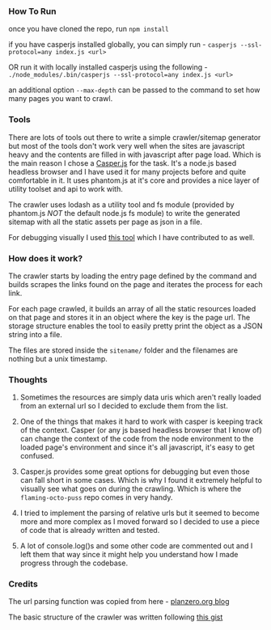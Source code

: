 ### How To Run

once you have cloned the repo, run `npm install`

if you have casperjs installed globally, you can simply run -
`casperjs --ssl-protocol=any index.js <url>`

OR run it with locally installed casperjs using the following - 
`./node_modules/.bin/casperjs --ssl-protocol=any index.js <url>`

an additional option `--max-depth` can be passed to the command to set how many pages you want to crawl.

### Tools
There are lots of tools out there to write a simple crawler/sitemap generator but most of the tools don't work very well when the sites are javascript heavy and the contents are filled in with javascript after page load. Which is the main reason I chose a [Casper.js](http://casperjs.org) for the task. It's a node.js based headless browser and I have used it for many projects before and quite comfortable in it. It uses phantom.js at it's core and provides a nice layer of utility toolset and api to work with.

The crawler uses lodash as a utility tool and fs module (provided by phantom.js *NOT* the default node.js fs module) to write the generated sitemap with all the static assets per page as json in a file.

For debugging visually I used [this tool](https://github.com/maciejjankowski/flaming-octo-puss) which I have contributed to as well.

### How does it work?
The crawler starts by loading the entry page defined by the command and builds scrapes the links found on the page and iterates the process for each link.

For each page crawled, it builds an array of all the static resources loaded on that page and stores it in an object where the key is the page url. The storage structure enables the tool to easily pretty print the object as a JSON string into a file.

The files are stored inside the `sitename/` folder and the filenames are nothing but a unix timestamp.

### Thoughts
1. Sometimes the resources are simply data uris which aren't really loaded from an external url so I decided to exclude them from the list.

2. One of the things that makes it hard to work with casper is keeping track of the context. Casper (or any js based headless browser that I know of) can change the context of the code from the node environment to the loaded page's environment and since it's all javascript, it's easy to get confused.

3. Casper.js provides some great options for debugging but even those can fall short in some cases. Which is why I found it extremely helpful to visually see what goes on during the crawling. Which is where the `flaming-octo-puss` repo comes in very handy.

4. I tried to implement the parsing of relative urls but it seemed to become more and more complex as I moved forward so I decided to use a piece of code that is already written and tested.

5. A lot of console.log()s and some other code are commented out and I left them that way since it might help you understand how I made progress through the codebase.

### Credits
The url parsing function was copied from here - [planzero.org blog](http://planzero.org/blog/2013/03/07/spidering_the_web_with_casperjs)

The basic structure of the crawler was written following [this gist](https://gist.github.com/n1k0/4509789) 